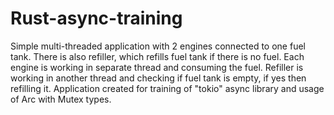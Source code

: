 # Rust-async-training

Simple multi-threaded application with 2 engines connected to one fuel tank.
There is also refiller, which refills fuel tank if there is no fuel. Each engine is working in separate thread and consuming the fuel. Refiller is working in another thread and checking if fuel tank is empty, if yes then refilling it.
Application created for training of "tokio" async library and usage of Arc<T> with Mutex<T> types.